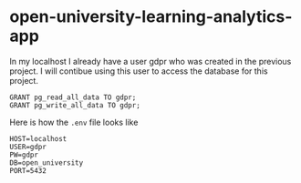 # open-university-learning-analytics-app

In my localhost I already have a user gdpr who was created in the previous project. I will contibue using this user to access the database for this project.

```
GRANT pg_read_all_data TO gdpr;
GRANT pg_write_all_data TO gdpr;
```

Here is how the `.env` file looks like
```
HOST=localhost
USER=gdpr
PW=gdpr
DB=open_university
PORT=5432
```